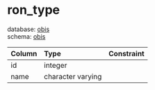 # ron_type
database: [obis](../)  
schema: [obis](obis)  

|Column|Type|Constraint|
|:---|:---|:---|
|id|integer||
|name|character varying||
